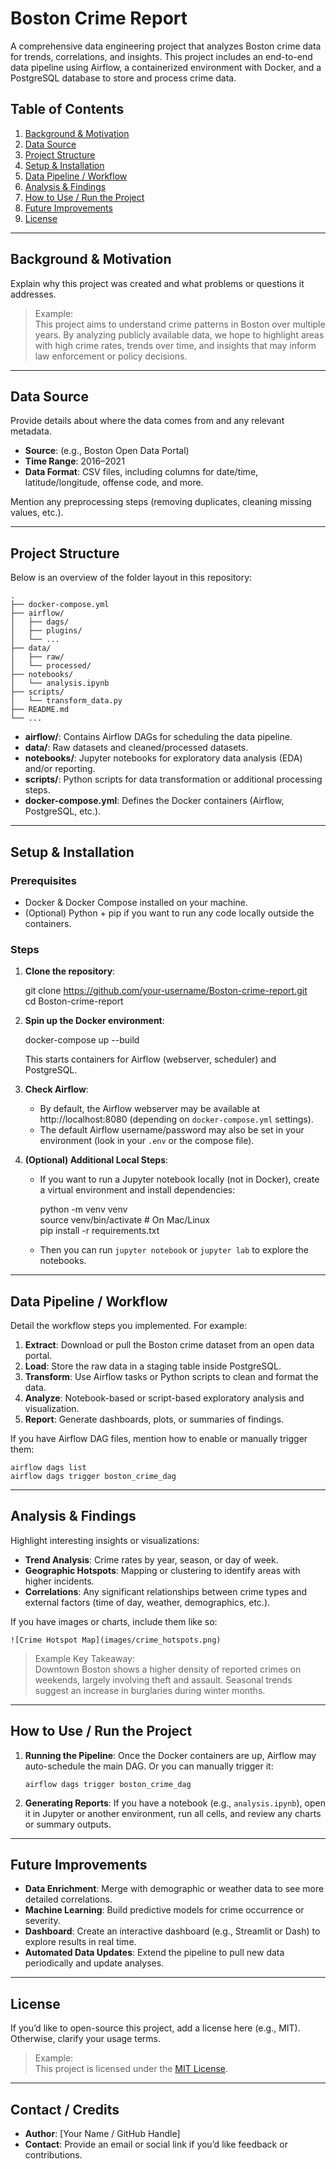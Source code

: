 # Boston Crime Report

A comprehensive data engineering project that analyzes Boston crime data for trends, correlations, and insights. This project includes an end-to-end data pipeline using Airflow, a containerized environment with Docker, and a PostgreSQL database to store and process crime data.

## Table of Contents
1. [Background & Motivation](#background--motivation)
2. [Data Source](#data-source)
3. [Project Structure](#project-structure)
4. [Setup & Installation](#setup--installation)
5. [Data Pipeline / Workflow](#data-pipeline--workflow)
6. [Analysis & Findings](#analysis--findings)
7. [How to Use / Run the Project](#how-to-use--run-the-project)
8. [Future Improvements](#future-improvements)
9. [License](#license)

---

## Background & Motivation
Explain why this project was created and what problems or questions it addresses.

> Example:  
> This project aims to understand crime patterns in Boston over multiple years. By analyzing publicly available data, we hope to highlight areas with high crime rates, trends over time, and insights that may inform law enforcement or policy decisions.

---

## Data Source
Provide details about where the data comes from and any relevant metadata.

- **Source**: (e.g., Boston Open Data Portal)  
- **Time Range**: 2016–2021  
- **Data Format**: CSV files, including columns for date/time, latitude/longitude, offense code, and more.

Mention any preprocessing steps (removing duplicates, cleaning missing values, etc.).

---

## Project Structure
Below is an overview of the folder layout in this repository:

    .
    ├── docker-compose.yml
    ├── airflow/
    │   ├── dags/
    │   ├── plugins/
    │   └── ...
    ├── data/
    │   ├── raw/
    │   └── processed/
    ├── notebooks/
    │   └── analysis.ipynb
    ├── scripts/
    │   └── transform_data.py
    ├── README.md
    └── ...

- **airflow/**: Contains Airflow DAGs for scheduling the data pipeline.  
- **data/**: Raw datasets and cleaned/processed datasets.  
- **notebooks/**: Jupyter notebooks for exploratory data analysis (EDA) and/or reporting.  
- **scripts/**: Python scripts for data transformation or additional processing steps.  
- **docker-compose.yml**: Defines the Docker containers (Airflow, PostgreSQL, etc.).

---

## Setup & Installation

### Prerequisites
- Docker & Docker Compose installed on your machine.
- (Optional) Python + pip if you want to run any code locally outside the containers.

### Steps

1. **Clone the repository**:

    git clone https://github.com/your-username/Boston-crime-report.git  
    cd Boston-crime-report

2. **Spin up the Docker environment**:

    docker-compose up --build

   This starts containers for Airflow (webserver, scheduler) and PostgreSQL.

3. **Check Airflow**:  
   - By default, the Airflow webserver may be available at http://localhost:8080 (depending on `docker-compose.yml` settings).  
   - The default Airflow username/password may also be set in your environment (look in your `.env` or the compose file).

4. **(Optional) Additional Local Steps**:  
   - If you want to run a Jupyter notebook locally (not in Docker), create a virtual environment and install dependencies:

        python -m venv venv  
        source venv/bin/activate   # On Mac/Linux  
        pip install -r requirements.txt

   - Then you can run `jupyter notebook` or `jupyter lab` to explore the notebooks.

---

## Data Pipeline / Workflow
Detail the workflow steps you implemented. For example:

1. **Extract**: Download or pull the Boston crime dataset from an open data portal.  
2. **Load**: Store the raw data in a staging table inside PostgreSQL.  
3. **Transform**: Use Airflow tasks or Python scripts to clean and format the data.  
4. **Analyze**: Notebook-based or script-based exploratory analysis and visualization.  
5. **Report**: Generate dashboards, plots, or summaries of findings.

If you have Airflow DAG files, mention how to enable or manually trigger them:

    airflow dags list  
    airflow dags trigger boston_crime_dag

---

## Analysis & Findings
Highlight interesting insights or visualizations:

- **Trend Analysis**: Crime rates by year, season, or day of week.  
- **Geographic Hotspots**: Mapping or clustering to identify areas with higher incidents.  
- **Correlations**: Any significant relationships between crime types and external factors (time of day, weather, demographics, etc.).

If you have images or charts, include them like so:

    ![Crime Hotspot Map](images/crime_hotspots.png)

> Example Key Takeaway:  
> Downtown Boston shows a higher density of reported crimes on weekends, largely involving theft and assault. Seasonal trends suggest an increase in burglaries during winter months.

---

## How to Use / Run the Project
1. **Running the Pipeline**: Once the Docker containers are up, Airflow may auto-schedule the main DAG. Or you can manually trigger it:

       airflow dags trigger boston_crime_dag

2. **Generating Reports**: If you have a notebook (e.g., `analysis.ipynb`), open it in Jupyter or another environment, run all cells, and review any charts or summary outputs.

---

## Future Improvements
- **Data Enrichment**: Merge with demographic or weather data to see more detailed correlations.  
- **Machine Learning**: Build predictive models for crime occurrence or severity.  
- **Dashboard**: Create an interactive dashboard (e.g., Streamlit or Dash) to explore results in real time.  
- **Automated Data Updates**: Extend the pipeline to pull new data periodically and update analyses.

---

## License
If you’d like to open-source this project, add a license here (e.g., MIT). Otherwise, clarify your usage terms.

> Example:  
> This project is licensed under the [MIT License](LICENSE).

---

## Contact / Credits
- **Author**: [Your Name / GitHub Handle]  
- **Contact**: Provide an email or social link if you’d like feedback or contributions.

